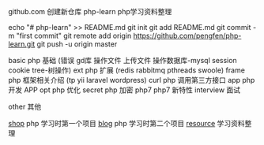 github.com 创建新仓库 php-learn php学习资料整理

echo "# php-learn" >> README.md
git init
git add README.md
git commit -m "first commit"
git remote add origin https://github.com/pengfen/php-learn.git
git push -u origin master

basic      php 基础 (错误 gd库 操作文件 上传文件 操作数据库-mysql session cookie tree-树操作)
ext        php 扩展 (redis rabbitmq pthreads swoole)
frame      php 框架相关介绍 (tp yii laravel wordpress)
curl       php 调用第三方接口
app        php 开发 APP
opt        php 优化
secret     php 加密
php7       php7 新特性
interview  面试

other      其他

[shop](https://github.com/pengfen/shop)       php 学习时第一个项目
[blog](https://github.com/pengfen/blog)       php 学习时第二个项目
[resource](https://github.com/pengfen/resource)   学习资料整理